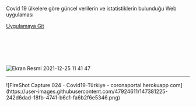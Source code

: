 Covid 19 ülkelere göre güncel verilerin ve istatistiklerin bulunduğu Web uygulaması


<a href="https://coronaportal.herokuapp.com/">Uygulamaya Git</a>





<br><br><br><br><br>
![Ekran Resmi 2021-12-25 11 41 47](https://user-images.githubusercontent.com/47924611/147381223-3ab8721a-43d3-43bb-a875-8afcc1b780c2.png)
<hr>
![FireShot Capture 024 - Covid19-Türkiye - coronaportal herokuapp com](https://user-images.githubusercontent.com/47924611/147381225-242d6dad-18fb-4741-b6c1-fa6b2f6e5346.png)
